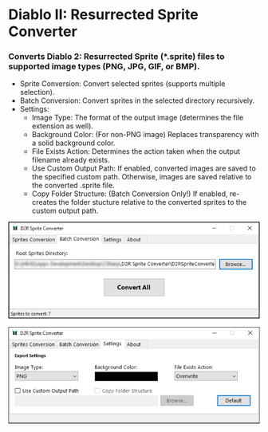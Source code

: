 # Diablo II: Resurrected Sprite Converter

### Converts Diablo 2: Resurrected Sprite (*.sprite) files to supported image types (PNG, JPG, GIF, or BMP).

* Sprite Conversion: Convert selected sprites (supports multiple selection).
* Batch Conversion: Convert sprites in the selected directory recursively.
* Settings:
  * Image Type: The format of the output image (determines the file extension as well).
  * Background Color: (For non-PNG image) Replaces transparency with a solid background color.
  * File Exists Action: Determines the action taken when the output filename already exists.
  * Use Custom Output Path: If enabled, converted images are saved to the specified custom path. Otherwise, images are saved relative to the converted .sprite file.
  * Copy Folder Structure: (Batch Conversion Only!) If enabled, re-creates the folder stucture relative to the converted sprites to the custom output path.
  

![alt text](./Images/d2rspriteconverter.png)

![alt text](./Images/d2rspriteconverter-settings.png)
